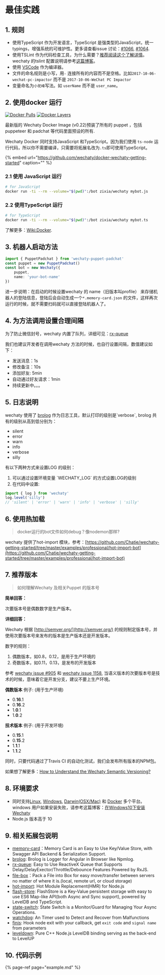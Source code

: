 # 最佳实践

## 1. 规则 <a id="rule"></a>

* 使用TypeScript 作为开发语言，TypeScript 是强类型的JavaScript，统一typings，增强系统的可维护性。更多请查看issue 讨论：[\#1066](https://github.com/Chatie/wechaty/issues/1066), [\#1064](https://github.com/Chatie/wechaty/issues/1064).
* 使用TSLint 作为代码检查工具，为什么需要？[推荐阅读这个了解详情](https://ts.xcatliu.com/engineering/lint.html)。wechaty 的tslint 配置说明请参考[这篇博客](https://blog.chatie.io/migrating-wechaty-v0.14-to-v0.18-guide-from-puppeteer-to-padchat-zh/)。
* 使用 [VSCode](https://code.visualstudio.com/) 作为编译器。
* 文件的命名规则是小写，用`-` 连接所有的内容而不是空格。比如`2017-10-06-wechat-pc-impactor` 而不是 `2017-10-06-WeChat PC Impactor`
* 变量命名为`小驼峰`写法。如 `userName` 而不是 `user_name`。

## 2. 使用docker 运行 <a id="start"></a>

[![Docker Pulls](https://img.shields.io/docker/pulls/zixia/wechaty.svg?maxAge=2592000)](https://hub.docker.com/r/zixia/wechaty/) [![Docker Layers](https://images.microbadger.com/badges/image/zixia/wechaty.svg)](https://microbadger.com/#/images/zixia/wechaty)

最新版的 Wechaty Docker Image \(v0.22\)预装了所有的 puppet ，包括 puppeteer 和 padchat 等代码里面预设的所有.

Wechaty Docker 同时支持JavaScript 和TypeScript。因为我们使用 `ts-node` 运行代码，所以你不需要编译，只需要将拓展名改为`.ts`即可使用TypeScript。

{% embed url="https://github.com/wechaty/docker-wechaty-getting-started" caption="" %}

### 2.1 使用 JavaScript 运行

```bash
# for JavaScript
docker run -ti --rm --volume="$(pwd)":/bot zixia/wechaty mybot.js
```

### 2.2 使用TypeScript 运行

```bash
# for TypeScript
docker run -ti --rm --volume="$(pwd)":/bot zixia/wechaty mybot.ts
```

了解更多：[Wiki:Docker](https://github.com/chatie/wechaty/wiki/Docker).

## 3. 机器人启动方法 <a id="start"></a>

```typescript
import { PuppetPadchat } from 'wechaty-puppet-padchat'
const puppet = new PuppetPadchat()
const bot = new Wechaty({
    puppet,
    name: 'your-bot-name'
})
```

进一步说明：在启动的时候设置wechaty 的 name（旧版本叫profile） 来存储机器人的登陆信息，登陆后会自动生成一个`*.memory-card.json` 的文件，这样再次运行的时候，就不需要扫码就可以直接登陆机器人了。

## 4. 为方法调用设置合理间隔 <a id="interval"></a>

为了防止微信封号，wechaty 内置了队列，详细可见：[rx-queue](https://github.com/zixia/rx-queue)​

我们也建议开发者在调用wechaty 方法的时候，也自行设置间隔，数值建议如下：

* 发送消息：1s
* 修改备注：10s
* 添加好友:   5min
* 自动通过好友请求：1min
* 持续更新中。。。

## 5. 日志说明

wechaty 使用了 [brolog](https://github.com/huan/brolog) 作为日志工具，默认打印的级别是\`verbose\`, brolog 共有的级别从高到低分别为：

* silent
* error
* warn
* info
* verbose
* silly

有以下两种方式来设置LOG 的级别：

1. 可以通过设置环境变量 \`WECHATY\_LOG\` 的方式设置LOG的级别
2. 在代码中设置:

```typescript
import { log } from 'wechaty'
log.level('silly') 
// 'silent' | 'error' | 'warn' | 'info' | 'verbose' | 'silly'
```

## 6. 使用热加载 <a id="hot-import"></a>

> docker运行的bot文件如何debug？像nodemon那样?

wechaty 提供了hot-import 模块，参考：[https://github.com/Chatie/wechaty-getting-started/tree/master/examples/professional/hot-import-bot](https://github.com/Chatie/wechaty-getting-started/tree/master/examples/professional/hot-import-bot)​

## 7. 推荐版本 <a id="version-info"></a>

> 如何理解Wechaty 及相关Puppet 的版本号

**简单回答：**

次要版本号是偶数数字是生产版本。

**详细回答：**

Wechaty 根据 [http://semver.org/](http://semver.org/) 的规则制定版本号，并使用次要版本号来发布的版本是生产版本还是开发版本。

数字的规则：

1. 偶数版本，如0.8，0.12，是用于生产环境的
2. 奇数版本，如0.11，0.13，是发布的开发版本

参考 [wechaty issue \#905](https://github.com/Chatie/wechaty/issues/905) 和 [wechaty issue 1158](https://github.com/Chatie/wechaty/issues/1158), 当语义版本的次要版本号是技术的时候，意味着它是开发分支，建议不要上生产环境。

**偶数版本** 例子: \(用于生产环境\)

* 0.**16**.1
* 0.**16**.2
* 1.**0**.1
* 1.**0**.2

**技术版本** 例子: \(用于开发环境\)

* 0.**15**.1
* 0.**15**.2
* 1.**1**.1
* 1.**1**.2

同时，只要代码通过了Travis CI 的自动化测试，我们会发布所有版本的NPM包。

如果想了解更多：[How to Understand the Wechaty Semantic Versioning?](https://github.com/Chatie/wechaty/wiki/FAQ#3-how-to-understand-the-wechaty-semantic-versioning)​

## 8. 环境要求 <a id="env"></a>

* 同时支持[Linux](https://travis-ci.com/chatie/wechaty), [Windows](https://ci.appveyor.com/project/chatie/wechaty), [Darwin\(OSX/Mac\)](https://travis-ci.com/chatie/wechaty) 和 [Docker](https://app.shippable.com/github/Chatie/wechaty) 多个平台。windows 用户如果安装失败，请参考这篇博客：[在Windows10下安装Wechaty](https://blog.chatie.io/wechaty-installation-in-windows-10/)​
* Node.js 版本高于 10

## 9. 相关拓展包说明 <a id="package"></a>

* [memory-card](https://github.com/huan/memory-card)：Memory Card is an Easy to Use Key/Value Store, with Swagger API Backend & Serialization Support.
* [brolog](https://github.com/huan/brolog): Brolog is Logger for Angular in Browser like Npmlog.
* [rx-queue](https://github.com/huan/rx-queue): Easy to Use ReactiveX Queue that Supports Delay/DelayExector/Throttle/Debounce Features Powered by RxJS.
* [file-box](https://github.com/huan/file-box)：Pack a File into Box for easy move/transfer between servers no matter of where it is.\(local, remote url, or cloud storage\)
* [hot-import](https://github.com/huan/hot-import): Hot Module Replacement\(HMR\) for Node.js
* [flash-store](https://github.com/huan/flash-store): FlashStore is a Key-Value persistent storage with easy to use ES6 Map-like API\(both Async and Sync support\), powered by LevelDB and TypeScript. 
* [state-switch](https://github.com/huan/state-switch): State Switch is a Monitor/Guard for Managing Your Async Operations. 
* [watchdog](https://github.com/huan/watchdog): An Timer used to Detect and Recover from Malfunctions
* [finis](https://github.com/huan/finis): Hook node exit with your callback, get `exit code` and `signal name` from parameters 
* [leveldown](https://github.com/Level/leveldown): Pure C++ Node.js LevelDB binding serving as the back-end to LevelUP

## 10. 代码示例 <a id="example"></a>

{% page-ref page="example.md" %}

